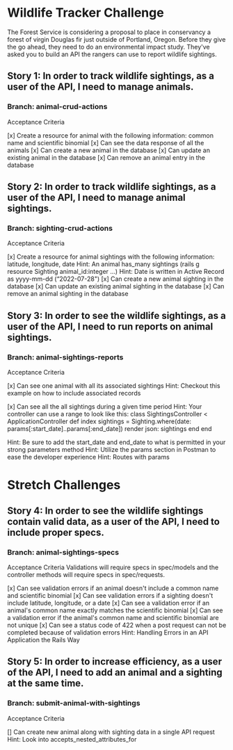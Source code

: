 # Wildlife Tracker Challenge
The Forest Service is considering a proposal to place in conservancy a forest of virgin Douglas fir just outside of Portland, Oregon. Before they give the go ahead, they need to do an environmental impact study. They've asked you to build an API the rangers can use to report wildlife sightings.

## Story 1: In order to track wildlife sightings, as a user of the API, I need to manage animals.

### Branch: animal-crud-actions

Acceptance Criteria

[x] Create a resource for animal with the following information: common name and scientific binomial
[x] Can see the data response of all the animals
[x] Can create a new animal in the database
[x] Can update an existing animal in the database
[x] Can remove an animal entry in the database


## Story 2: In order to track wildlife sightings, as a user of the API, I need to manage animal sightings.

### Branch: sighting-crud-actions

Acceptance Criteria

[x] Create a resource for animal sightings with the following information: latitude, longitude, date
Hint: An animal has_many sightings (rails g resource Sighting animal_id:integer ...)
Hint: Date is written in Active Record as yyyy-mm-dd (“2022-07-28")
[x] Can create a new animal sighting in the database
[x] Can update an existing animal sighting in the database
[x] Can remove an animal sighting in the database


## Story 3: In order to see the wildlife sightings, as a user of the API, I need to run reports on animal sightings.

### Branch: animal-sightings-reports

Acceptance Criteria

[x] Can see one animal with all its associated sightings
Hint: Checkout this example on how to include associated records

[x] Can see all the all sightings during a given time period
Hint: Your controller can use a range to look like this:
class SightingsController < ApplicationController
  def index
    sightings = Sighting.where(date: params[:start_date]..params[:end_date])
    render json: sightings
  end
end

Hint: Be sure to add the start_date and end_date to what is permitted in your strong parameters method
Hint: Utilize the params section in Postman to ease the developer experience
Hint: Routes with params


# Stretch Challenges

## Story 4: In order to see the wildlife sightings contain valid data, as a user of the API, I need to include proper specs.

### Branch: animal-sightings-specs

Acceptance Criteria
Validations will require specs in spec/models and the controller methods will require specs in spec/requests.

[x] Can see validation errors if an animal doesn't include a common name and scientific binomial
[x] Can see validation errors if a sighting doesn't include latitude, longitude, or a date
[x] Can see a validation error if an animal's common name exactly matches the scientific binomial
[x] Can see a validation error if the animal's common name and scientific binomial are not unique
[x] Can see a status code of 422 when a post request can not be completed because of validation errors
Hint: Handling Errors in an API Application the Rails Way


## Story 5: In order to increase efficiency, as a user of the API, I need to add an animal and a sighting at the same time.

### Branch: submit-animal-with-sightings

Acceptance Criteria

[] Can create new animal along with sighting data in a single API request
Hint: Look into accepts_nested_attributes_for

